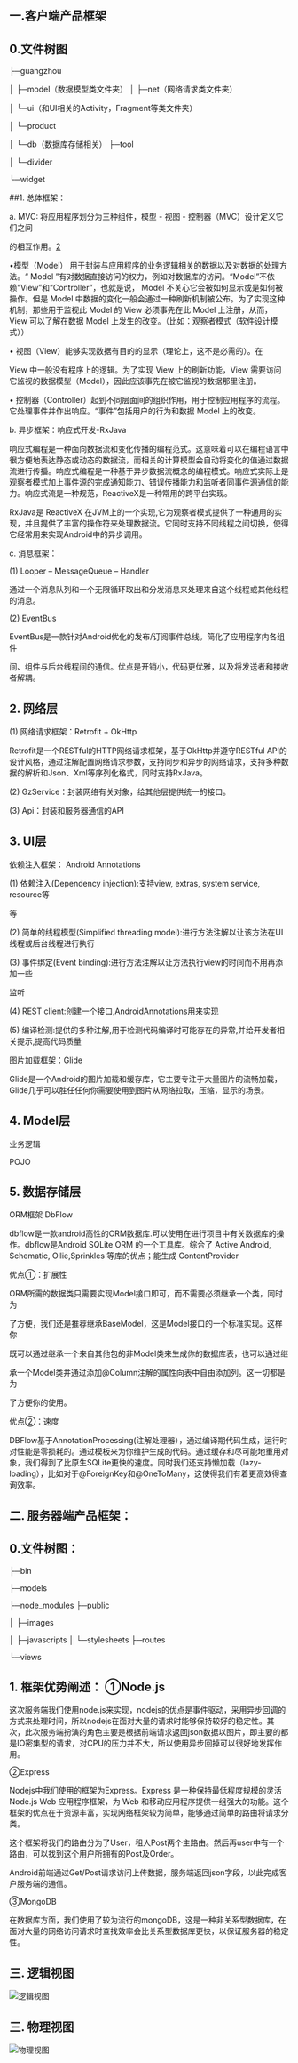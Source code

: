 
## 一.客户端产品框架


## 0.文件树图 

├─guangzhou

│ ├─model（数据模型类文件夹） │ ├─net（网络请求类文件夹）

│ └─ui（和UI相关的Activity，Fragment等类文件夹）

│	└─product

│	└─db（数据库存储相关） ├─tool

│	└─divider

└─widget

##1.	总体框架：

a.	MVC:  将应用程序划分为三种组件，模型 - 视图 - 控制器（MVC）设计定义它们之间

的相互作用。[2]

•模型（Model） 用于封装与应用程序的业务逻辑相关的数据以及对数据的处理方法。“ Model ”有对数据直接访问的权力，例如对数据库的访问。“Model”不依赖“View”和“Controller”，也就是说， Model 不关心它会被如何显示或是如何被操作。但是 Model 中数据的变化一般会通过一种刷新机制被公布。为了实现这种机制，那些用于监视此 Model 的 View 必须事先在此 Model 上注册，从而，View 可以了解在数据 Model 上发生的改变。（比如：观察者模式（软件设计模式））

•	视图（View）能够实现数据有目的的显示（理论上，这不是必需的）。在


View 中一般没有程序上的逻辑。为了实现 View 上的刷新功能，View 需要访问它监视的数据模型（Model），因此应该事先在被它监视的数据那里注册。

•	控制器（Controller）起到不同层面间的组织作用，用于控制应用程序的流程。它处理事件并作出响应。“事件”包括用户的行为和数据 Model 上的改变。

b.	异步框架：响应式开发-RxJava

响应式编程是一种面向数据流和变化传播的编程范式。这意味着可以在编程语言中很方便地表达静态或动态的数据流，而相关的计算模型会自动将变化的值通过数据流进行传播。响应式编程是一种基于异步数据流概念的编程模式。响应式实际上是观察者模式加上事件源的完成通知能力、错误传播能力和监听者同事件源通信的能力。响应式流是一种规范，ReactiveX是一种常用的跨平台实现。

RxJava是 ReactiveX 在JVM上的一个实现,它为观察者模式提供了一种通用的实现，并且提供了丰富的操作符来处理数据流。它同时支持不同线程之间切换，使得它经常用来实现Android中的异步调用。

c.	消息框架：

(1) Looper – MessageQueue – Handler
 

通过一个消息队列和一个无限循环取出和分发消息来处理来自这个线程或其他线程的消息。

(2)	EventBus

EventBus是一款针对Android优化的发布/订阅事件总线。简化了应用程序内各组件

间、组件与后台线程间的通信。优点是开销小，代码更优雅，以及将发送者和接收者解耦。

## 2.	网络层

(1) 网络请求框架：Retrofit + OkHttp

Retrofit是一个RESTful的HTTP网络请求框架，基于OkHttp并遵守RESTful API的设计风格，通过注解配置网络请求参数，支持同步和异步的网络请求，支持多种数据的解析和Json、Xml等序列化格式，同时支持RxJava。

(2)	GzService：封装网络有关对象，给其他层提供统一的接口。

(3)	Api：封装和服务器通信的API

## 3.	UI层

依赖注入框架： Android Annotations

(1)	依赖注入(Dependency injection):支持view, extras, system service, resource等

等

(2)	简单的线程模型(Simplified threading model):进行方法注解以让该方法在UI线程或后台线程进行执行

(3)	事件绑定(Event binding):进行方法注解以让方法执行view的时间而不用再添加一些

监听

(4)	REST client:创建一个接口,AndroidAnnotations用来实现

(5)	编译检测:提供的多种注解,用于检测代码编译时可能存在的异常,并给开发者相关提示,提高代码质量

图片加载框架：Glide

Glide是一个Android的图片加载和缓存库，它主要专注于大量图片的流畅加载，Glide几乎可以胜任任何你需要使用到图片从网络拉取，压缩，显示的场景。

## 4.	Model层

业务逻辑

POJO

## 5.	数据存储层

ORM框架 DbFlow

dbflow是一款android高性的ORM数据库.可以使用在进行项目中有关数据库的操作。dbflow是Android SQLite ORM 的一个工具库。综合了 Active Android, Schematic, Ollie,Sprinkles 等库的优点；能生成 ContentProvider

优点①：扩展性

ORM所需的数据类只需要实现Model接口即可，而不需要必须继承一个类，同时为

了方便，我们还是推荐继承BaseModel，这是Model接口的一个标准实现。这样你

既可以通过继承一个来自其他包的非Model类来生成你的数据库表，也可以通过继

承一个Model类并通过添加@Column注解的属性向表中自由添加列。这一切都是为

了方便你的使用。

优点②：速度
 

DBFlow基于AnnotationProcessing(注解处理器），通过编译期代码生成，运行时对性能是零损耗的。通过模板来为你维护生成的代码。通过缓存和尽可能地重用对象，我们得到了比原生SQLite更快的速度。同时我们还支持懒加载（lazy-loading），比如对于@ForeignKey和@OneToMany，这使得我们有着更高效得查询效率。



## 二. 服务器端产品框架：


## 0.文件树图：
 ├─bin

├─models

├─node_modules ├─public

│ ├─images

│ ├─javascripts │ └─stylesheets ├─routes

└─views

## 1.	框架优势阐述： ①Node.js

这次服务端我们使用node.js来实现，nodejs的优点是事件驱动，采用异步回调的方式来处理时间，所以nodejs在面对大量的请求时能够保持较好的稳定性。其次，此次服务端扮演的角色主要是根据前端请求返回json数据以图片，即主要的都是IO密集型的请求，对CPU的压力并不大，所以使用异步回掉可以很好地发挥作用。

②Express

Nodejs中我们使用的框架为Express。Express 是一种保持最低程度规模的灵活 Node.js Web 应用程序框架，为 Web 和移动应用程序提供一组强大的功能。这个框架的优点在于资源丰富，实现网络框架较为简单，能够通过简单的路由将请求分类。

这个框架将我们的路由分为了User，租人Post两个主路由。然后再user中有一个路由，可以找到这个用户所拥有的Post及Order。

Android前端通过Get/Post请求访问上传数据，服务端返回json字段，以此完成客户服务端的通信。

③MongoDB

在数据库方面，我们使用了较为流行的mongoDB，这是一种非关系型数据库，在面对大量的网络访问请求时查找效率会比关系型数据库更快，以保证服务器的稳定性。

## 三. 逻辑视图

 ![逻辑视图][1]

## 三. 物理视图

 ![物理视图][2]

  [1]: https://github.com/team-work-GuangZhou/Guangzhou/blob/master/assets/img/逻辑视图.png
  [2]: https://github.com/team-work-GuangZhou/Guangzhou/blob/master/assets/img/物理视图.png
